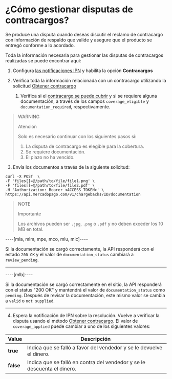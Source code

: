 # ¿Cómo gestionar disputas de contracargos?

Se produce una disputa cuando deseas discutir el reclamo de contracargo con información de respaldo que valide y asegure que el producto se entregó conforme a lo acordado.

Toda la información necesaria para gestionar las disputas de contracargos realizadas se puede encontrar aquí:

1. Configura [las notificaciones IPN](/developers/panel/notifications/ipn) y habilita la opción **Contracargos**
   
2. Verifica toda la información relacionada con un contracargo utilizando la solicitud [Obtener contracargo](/developers/pt/reference/chargebacks/_chargebacks_id/get)
   1. Verifica si el [contracargo se puede cubrir](https://www.mercadopago[FAKER][URL][DOMAIN]/ayuda/294) y si se requiere alguna documentación, a través de los campos `coverage_eligible` y `documentation_required`, respectivamente.

> WARNING
>
> Atención
>
> Solo es necesario continuar con los siguientes pasos si:
>
> 1. La disputa de contracargo es elegible para la cobertura.
> 2. Se requiere documentación.
> 3. El plazo no ha vencido.

3. Envía los documentos a través de la siguiente solicitud:
```curl
curl -X POST  \
-F 'files[]=@/path/to/file/file1.png' \
-F 'files[]=@/path/to/file/file2.pdf' \
-H 'Authorization: Bearer <ACCESS_TOKEN>' \
https://api.mercadopago.com/v1/chargebacks/ID/documentation
```

> NOTE
>
> Importante
>
> Los archivos pueden ser `.jpg`, `.png` o `.pdf` y no deben exceder los 10 MB en total.

----[mla, mlm, mpe, mco, mlu, mlc]----

Si la documentación se cargó correctamente, la API responderá con el estado `200 OK` y el valor de `documentation_status` cambiará a `review_pending`.

------------

----[mlb]----

Si la documentación se cargó correctamente en el sitio, la API responderá con el status "200 OK" y mantendrá el valor de `documentation_status` como `pending`. Después de revisar la documentación, este mismo valor se cambia a `valid` o `not supplied`.

------------


4. Espera la notificación de IPN sobre la resolución. Vuelve a verificar la disputa usando el método [Obtener contracargo](/developers/pt/reference/chargebacks/_chargebacks_id/get). El valor de `coverage_applied` puede cambiar a uno de los siguientes valores:

| Value           | Descripción
| ----            | ----
| **true**  | Indica que se falló a favor del vendedor y se le devuelve el dinero.
| **false** | Indica que se falló en contra del vendedor y se le descuenta el dinero.
